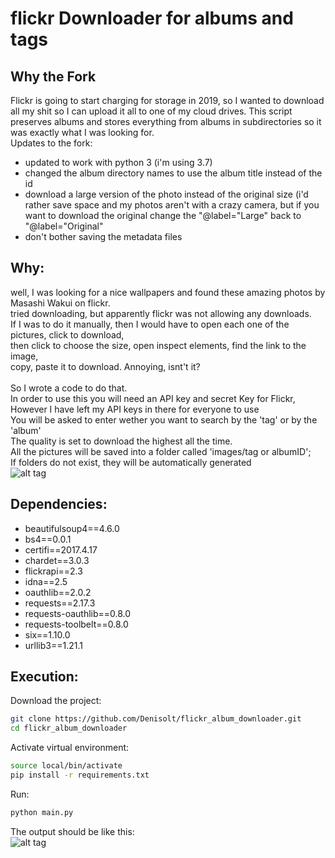 # flickr Downloader for albums and tags
## Why the Fork
Flickr is going to start charging for storage in 2019, so I wanted to download all my shit so I can upload it all to one of my cloud drives. This script preserves albums and stores everything from albums in subdirectories so it was exactly what I was looking for.
</br>
Updates to the fork:</br>
- updated to work with python 3 (i'm using 3.7)
- changed the album directory names to use the album title instead of the id
- download a large version of the photo instead of the original size (i'd rather save space and my photos aren't with a crazy camera, but if you want to download the original change the "@label="Large" back to "@label="Original"
- don't bother saving the metadata files

## Why:
well, I was looking for a nice wallpapers and found these amazing photos by Masashi Wakui on flickr. </br>
tried downloading, but apparently flickr was not allowing any downloads.</br>
If I was to do it manually, then I would have to open each one of the pictures, click to download, </br>
then click to choose the size, open inspect elements, find the link to the image, </br>
copy, paste it to download. Annoying, isnt't it?</br>
</br>
So I wrote a code to do that. </br>
In order to use this you will need an API key and secret Key for Flickr, </br>
However I have left my API keys in there for everyone to use </br>
You will be asked to enter wether you want to search by the 'tag' or by the 'album'</br>
The quality is set to download the highest all the time. </br>
All the pictures will be saved into a folder called 'images/tag or albumID'; </br>
If folders do not exist, they will be automatically generated </br>
![alt tag](https://raw.githubusercontent.com/Denisolt/flickr_album_downloader/master/process.gif)</br>


## Dependencies:
- beautifulsoup4==4.6.0
- bs4==0.0.1
- certifi==2017.4.17
- chardet==3.0.3
- flickrapi==2.3
- idna==2.5
- oauthlib==2.0.2
- requests==2.17.3
- requests-oauthlib==0.8.0
- requests-toolbelt==0.8.0
- six==1.10.0
- urllib3==1.21.1

## Execution:
Download the project: </br>
```bash
git clone https://github.com/Denisolt/flickr_album_downloader.git
cd flickr_album_downloader
```
Activate virtual environment: </br>
```bash
source local/bin/activate
pip install -r requirements.txt
```
Run: </br>
```bash
python main.py
```
The output should be like this: </br>
![alt tag](https://raw.githubusercontent.com/Denisolt/flickr_album_downloader/master/img.png)</br>
